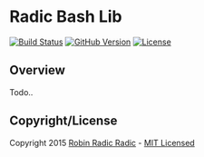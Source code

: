 Radic Bash Lib
======================

[![Build Status](https://img.shields.io/travis/robinradic/radic-bash-lib.svg?branch=master&style=flat-square)](https://travis-ci.org/robinradic/radic-bash-lib)
[![GitHub Version](https://img.shields.io/github/tag/robinradic/radic-bash-lib.svg?style=flat-square&label=version)](http://badge.fury.io/gh/robinradic%2Fradic-bash-lib)
[![License](http://img.shields.io/badge/license-MIT-ff69b4.svg?style=flat-square)](http://radic.mit-license.org)
  
Overview
-----------
Todo..

  
Copyright/License
-----------
Copyright 2015 [Robin Radic Radic](https://github.com/robinradic) - [MIT Licensed](http://radic.mit-license.org)
